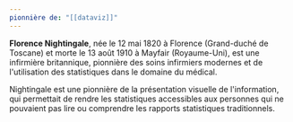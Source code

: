 ```yaml
---
pionnière de: "[[dataviz]]"
---
```


**Florence Nightingale**, née le 12 mai 1820 à Florence (Grand-duché de Toscane) et morte le 13 août 1910 à Mayfair (Royaume-Uni), est une infirmière britannique, pionnière des soins infirmiers modernes et de l'utilisation des statistiques dans le domaine du médical. 

Nightingale est une pionnière de la présentation visuelle de l'information, qui permettait de rendre les statistiques accessibles aux personnes qui ne pouvaient pas lire ou comprendre les rapports statistiques traditionnels. 
